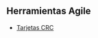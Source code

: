 ## Herramientas Agile

- [Tarjetas CRC](https://docs.google.com/spreadsheets/d/1GRLFhCIvMLw3slmX5P0cqZLqNmrq84Z4Rl5hUcPpPLo/edit?usp=sharing)
